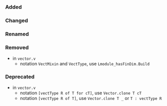 ### Added

### Changed

### Renamed

### Removed

- in `vector.v`
  + notation `VectMixin` and `VectType`, use `Lmodule_hasFinDim.Build`

### Deprecated

- in `vector.v`
  + notation `[vectType R of T for cT]`, use `Vector.clone T cT`
  + notation `[vectType R of T]`, use `Vector.clone T _` or `T : vectType R`
